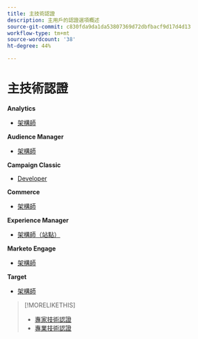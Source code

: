 ```yaml
---
title: 主技術認證
description: 主用戶的認證選項概述
source-git-commit: c830fda9da1da53807369d72dbfbacf9d17d4d13
workflow-type: tm+mt
source-wordcount: '38'
ht-degree: 44%

---
```


# 主技術認證


**Analytics**

* [架構師](/help/certifications/aa/aa-m-architect.md) <!--AD0-E207-->

**Audience Manager**

* [架構師](/help/certifications/aam/aam-m-architect.md) <!--AD0-E454-->

**Campaign Classic**

* [Developer](/help/certifications/acc/acc-m-developer.md) <!--AD0-E328-->

**Commerce**

* [架構師](/help/certifications/ac/ac-m-architect.md) <!--AD0-E718-->

**Experience Manager**

* [架構師（站點）](/help/certifications/aem/aem-sites-m-architect.md) <!--AD0-E117-->

**Marketo Engage**

* [架構師](/help/certifications/ame/ame-m-architect.md) <!--AD0-E556-->

**Target**

* [架構師](/help/certifications/at/at-m-architect.md) <!--AD0-E407-->

>[!MORELIKETHIS]
>
>* [專家技術認證](expert.md)
>* [專業技術認證](professional.md)

